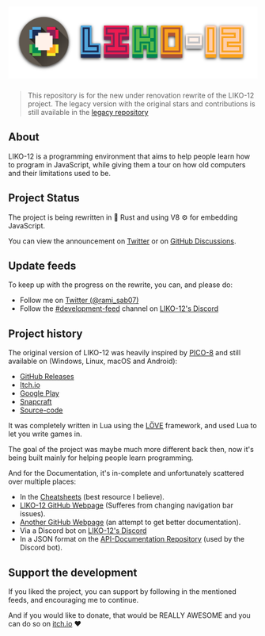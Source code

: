 
# ![LIKO-12](https://github.com/LIKO-12/Extras/raw/master/Readme-Screenshots/Header_Logo.png)

> This repository is for the new under renovation rewrite of the LIKO-12 project.
> The legacy version with the original stars and contributions is still available in the [legacy repository](https://github.com/LIKO-12/Legacy)

## About

LIKO-12 is a programming environment that aims to help people learn how to program in JavaScript, while giving them a tour on how old computers and their limitations used to be.

## Project Status

The project is being rewritten in 🦀 Rust and using V8 ⚙ for embedding JavaScript.

You can view the announcement on [Twitter](https://twitter.com/rami_sab07/status/1434851235564228609?s=20) or on [GitHub Discussions](https://github.com/LIKO-12/LIKO-12/discussions/272).

## Update feeds

To keep up with the progress on the rewrite, you can, and please do:

- Follow me on [Twitter (@rami_sab07)](https://twitter.com/rami_sab07)
- Follow the [#development-feed](https://discord.gg/TKatS2y9zZ) channel on [LIKO-12's Discord](https://discord.gg/GDtHrsJ)

## Project history

The original version of LIKO-12 was heavily inspired by [PICO-8](https://www.lexaloffle.com/pico-8.php) and still available on (Windows, Linux, macOS and Android):

- [GitHub Releases](https://github.com/LIKO-12/Legacy/releases)
- [Itch.io](https://ramilego4game.itch.io/liko12)
- [Google Play](https://play.google.com/store/apps/details?id=me.ramilego4game.liko12)
- [Snapcraft](https://snapcraft.io/liko-12)
- [Source-code](https://github.com/LIKO-12/Legacy)

It was completely written in Lua using the [LÖVE](https://love2d.org) framework, and used Lua to let you write games in.

The goal of the project was maybe much more different back then, now it's being built mainly for helping people learn programming.

And for the Documentation, it's in-complete and unfortunately scattered over multiple places:

- In the [Cheatsheets](https://liko-12.github.io/#/Documentation/Cheatsheets/) (best resource I believe).
- [LIKO-12 GitHub Webpage](https://liko-12.github.io/) (Sufferes from changing navigation bar issues).
- [Another GitHub Webpage](https://liko-12.github.io/WIP/) (an attempt to get better documentation).
- Via a Discord bot on [LIKO-12's Discord](https://discord.gg/GDtHrsJ)
- In a JSON format on the [API-Documentation Repository](https://github.com/LIKO-12/API-Documentation) (used by the Discord bot).

## Support the development

If you liked the project, you can support by following in the mentioned feeds, and encouraging me to continue.

And if you would like to donate, that would be REALLY AWESOME and you can do so on [itch.io](https://ramilego4game.itch.io/liko12) ♥
